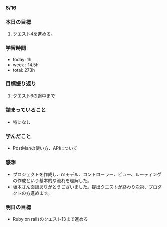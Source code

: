 ### 6/16
### 本日の目標
1. クエスト4を進める。
### 学習時間
- today: 1h
- week : 14.5h
- total: 273h
### 目標振り返り
1. クエスト6の途中まで
### 詰まっていること
- 特になし
### 学んだこと
- PostManの使い方、APIについて
### 感想
- プロジェクトを作成し、ｍモデル、コントローラー、ビュー、ルーティングの作成という基本的な流れを理解した。
- 坂本さん面談ありがとうございました。提出クエストが終わり次第、プロダクトの方進めます。
### 明日の目標
- Ruby on railsのクエスト13まで進める
